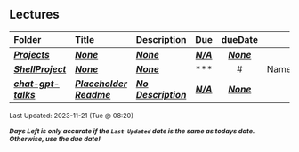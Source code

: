 ## Lectures

| Folder | Title | Description | Due | dueDate |  |
|:------|:------|:------|:-----:|:-----:|-----|
| ***<a href="https://github.com/rugbyprof/5143-Operating-Systems/tree/master/Lectures/Projects">Projects</a>*** | ***<a href="https://github.com/rugbyprof/5143-Operating-Systems/tree/master/Lectures/Projects">None</a>*** | ***<a href="https://github.com/rugbyprof/5143-Operating-Systems/tree/master/Lectures/Projects">None</a>*** | ***<a href="https://github.com/rugbyprof/5143-Operating-Systems/tree/master/Lectures/Projects">N/A</a>*** | ***<a href="https://github.com/rugbyprof/5143-Operating-Systems/tree/master/Lectures/Projects">None</a>*** |  |
| ***<a href="https://github.com/rugbyprof/5143-Operating-Systems/tree/master/Lectures/ShellProject">ShellProject</a>*** | ***<a href="https://github.com/rugbyprof/5143-Operating-Systems/tree/master/Lectures/ShellProject">None</a>*** | ***<a href="https://github.com/rugbyprof/5143-Operating-Systems/tree/master/Lectures/ShellProject">None</a>*** | ***<a href="https://github.com/rugbyprof/5143-Operating-Systems/tree/master/Lectures/ShellProject">|  #  |Name                           |Description                  |</a>*** | ***<a href="https://github.com/rugbyprof/5143-Operating-Systems/tree/master/Lectures/ShellProject">None</a>*** |  |
| ***<a href="https://github.com/rugbyprof/5143-Operating-Systems/tree/master/Lectures/chat-gpt-talks">chat-gpt-talks</a>*** | ***<a href="https://github.com/rugbyprof/5143-Operating-Systems/tree/master/Lectures/chat-gpt-talks"> Placeholder Readme </a>*** | ***<a href="https://github.com/rugbyprof/5143-Operating-Systems/tree/master/Lectures/chat-gpt-talks"> No Description</a>*** | ***<a href="https://github.com/rugbyprof/5143-Operating-Systems/tree/master/Lectures/chat-gpt-talks">N/A</a>*** | ***<a href="https://github.com/rugbyprof/5143-Operating-Systems/tree/master/Lectures/chat-gpt-talks">None</a>*** |  |

<sup>Last Updated: 2023-11-21 (Tue @ 08:20)</sup> 

<sup>***Days Left is only accurate if the `Last Updated` date is the same as todays date. Otherwise, use the due date!***</sup> 